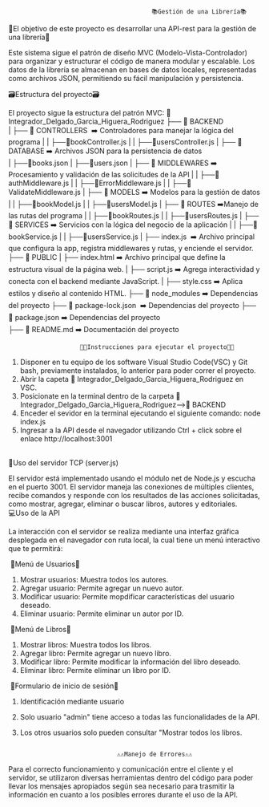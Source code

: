                                             📚​Gestión de una Librería📚​

🎯​El objetivo de este proyecto es desarrollar una API-rest para la gestión de una librería🎯​

Este sistema sigue el patrón de diseño MVC (Modelo-Vista-Controlador) para organizar y estructurar el código de manera modular y escalable. Los datos de la librería se almacenan en bases de datos locales, representadas como archivos JSON, permitiendo su fácil manipulación y persistencia. 


🗃️​Estructura del proyecto🗃️​

El proyecto sigue la estructura del patrón MVC:
📂 Integrador_Delgado_Garcia_Higuera_Rodriguez
 ├── 📂 BACKEND  
 |   ├── 📂 CONTROLLERS      ​    ➡️​ Controladores para manejar la lógica del programa 
 |   |    ├──📃bookController.js
 |   |    ├──📃usersController.js
 |   ├── 📂 DATABASE             ​➡️​ Archivos JSON para la persistencia de datos  
 |        ├──📃​books.json
 |        ├──📃​users.json
 |   ├── 📂 MIDDLEWARES          ➡️​ Procesamiento y validación de las solicitudes de la API
 |   |    ├──📃authMiddleware.js
 |   |    ├──📃ErrorMiddleware.js
 |   |    ├──📃ValidateMiddleware.js
 |   ├── 📂 MODELS               ​➡️​ Modelos para la gestión de datos
 |   |    ├──📃​bookModel.js
 |   |    ├──📃usersModel.js
 |   ├── 📂 ROUTES               ​➡️​ Manejo de las rutas del programa 
 |   |    ├──📃​bookRoutes.js
 |   |    ├──📃usersRoutes.js
 |   ├── 📂 SERVICES             ​➡️​ Servicios con la lógica del negocio de la aplicación
 |   |    ├──📃​bookService.js
 |   |    ├──📃usersService.js
 |   ├── index.js      ​          ➡️​ Archivo principal que configura la app, registra middlewares y rutas, y enciende el servidor.
 ├── 📂 PUBLIC
 |   ├── index.html              ➡️​ Archivo principal que define la estructura visual de la página web.
 |   ├── script.js               ➡️ Agrega interactividad y conecta con el backend mediante JavaScript.
 |   ├── style.css               ➡️ Aplica estilos y diseño al contenido HTML.
 ├── 📂 node_modules             ➡️​ Dependencias del proyecto 
 ├── ​​💼​ package-lock.json    ​    ➡️​ Dependencias del proyecto 
 ├── ​​💼​ package.json             ​➡️​ Dependencias del proyecto  
 ├── ​​🧾​ README.md                ➡️​ Documentación del proyecto



                        ​​​🚨​​​​🚨​Instrucciones para ejecutar el proyecto​​​🚨​​​​🚨​
              
1. Disponer en tu equipo de los software Visual Studio Code(VSC) y Git bash, previamente instalados, lo anterior para poder correr el proyecto.
2. Abrir la capeta 📂 Integrador_Delgado_Garcia_Higuera_Rodriguez en VSC.
3. Posicionate en la terminal dentro de la carpeta 📂 Integrador_Delgado_Garcia_Higuera_Rodriguez-->📂 BACKEND 
4. Enceder el sevidor en la terminal ejecutando el siguiente comando: node index.js
5. Ingresar a la API desde el navegador utilizando Ctrl + click sobre el enlace http://localhost:3001

​​​                    
                              ​📡​Uso del servidor TCP (server.js)

El servidor está implementado usando el módulo net de Node.js y escucha en el puerto 3001. El servidor maneja las conexiones de múltiples clientes, recibe comandos y responde con los resultados de las acciones solicitadas, como mostrar, agregar, eliminar o buscar libros, autores y editoriales.
​​​​​​​​​                                  
                                    💻​​Uso de la API

La interacción con el servidor se realiza mediante una interfaz gráfica desplegada en el navegador con ruta local, la cual tiene un menú interactivo que te permitirá:

​​​​​         🚀​Menú de Usuarios​​​​​🚀​

1. Mostrar usuarios: Muestra todos los autores.
2. Agregar usuario: Permite agregar un nuevo autor.
3. Modificar usuario: Permite mopdificar características del usuario deseado.
4. Eliminar usuario: Permite eliminar un autor por ID.

​​​​​         🚀​Menú de Libros​​​​​🚀​

1. Mostrar libros: Muestra todos los libros.
2. Agregar libro: Permite agregar un nuevo libro.
3. Modificar libro: Permite modificar la información del libro deseado.
4. Eliminar libro: Permite eliminar un libro por ID.

​​​​​        🚀Formulario de inicio de sesión​​​​​🚀​

1. Identificación mediante usuario
2. Solo usuario "admin" tiene acceso a todas las funcionalidades de la API.
3. Los otros usuarios solo pueden consultar "Mostrar todos los libros.

       ​​​​​​
                                  ⚠️​​​​​​​⚠️​Manejo de Errores​​​​​​⚠️​​​​​​​⚠️​
          
Para el correcto funcionamiento y comunicación entre el cliente y el servidor, se utilizaron diversas herramientas dentro del código para poder llevar los mensajes apropiados según sea necesario para trasmitir la información en cuanto a los posibles errores durante el uso de la API.

